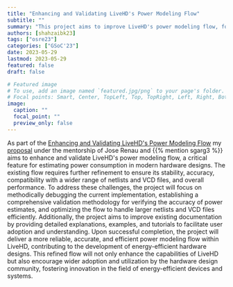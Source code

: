 ```yaml
---
title: "Enhancing and Validating LiveHD's Power Modeling Flow"
subtitle: ""
summary: "This project aims to improve LiveHD's power modeling flow, focusing on increasing its stability, accuracy, and efficiency for power estimation in hardware designs. It involves technical refinement of the existing system, and enhancement of user documentation for wider adoption. The end goal is a robust power modeling tool that fosters innovation in energy-efficient hardware designs."
authors: [shahzaibk23]
tags: ["osre23"]
categories: ["GSoC'23"]
date: 2023-05-29
lastmod: 2023-05-29
featured: false
draft: false

# Featured image
# To use, add an image named `featured.jpg/png` to your page's folder.
# Focal points: Smart, Center, TopLeft, Top, TopRight, Left, Right, BottomLeft, Bottom, BottomRight.
image:
  caption: ""
  focal_point: ""
  preview_only: false
---
```


As part of the [Enhancing and Validating LiveHD's Power Modeling Flow](/project/osre23/ucsc/livehd) my [proposal](https://docs.google.com/document/d/1_GtzWf_gCKkreN1-6VSAI4h2BqwKEUDGkNNB1OM554I/edit?usp=sharing) under the mentorship of Jose Renau and {{% mention sgarg3 %}} aims to enhance and validate LiveHD's power modeling flow, a critical feature for estimating power consumption in modern hardware designs. The existing flow requires further refinement to ensure its stability, accuracy, compatibility with a wider range of netlists and VCD files, and overall performance. To address these challenges, the project will focus on methodically debugging the current implementation, establishing a comprehensive validation methodology for verifying the accuracy of power estimates, and optimizing the flow to handle larger netlists and VCD files efficiently. Additionally, the project aims to improve existing documentation by providing detailed explanations, examples, and tutorials to facilitate user adoption and understanding. Upon successful completion, the project will deliver a more reliable, accurate, and efficient power modeling flow within LiveHD, contributing to the development of energy-efficient hardware designs. This refined flow will not only enhance the capabilities of LiveHD but also encourage wider adoption and utilization by the hardware design community, fostering innovation in the field of energy-efficient devices and systems.
